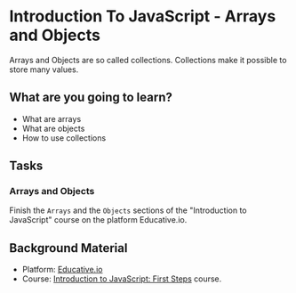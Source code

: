 # Introduction To JavaScript -  Arrays and Objects

Arrays and Objects are so called collections. Collections make it possible to store many values.


## What are you going to learn?

* What are arrays
* What are objects
* How to use collections

## Tasks

### Arrays and Objects
Finish the `Arrays` and the `Objects` sections of the "Introduction to JavaScript" course on the platform Educative.io.

## Background Material
* Platform: [Educative.io](https://www.educative.io/)
* Course:   [Introduction to JavaScript: First Steps](https://www.educative.io/courses/introduction-to-javascript-first-steps) course.
